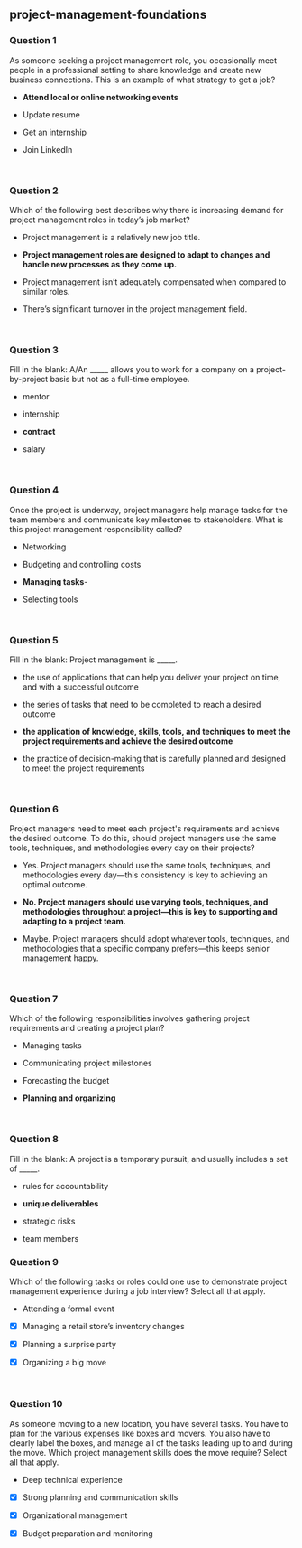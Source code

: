 ## project-management-foundations

### Question 1

As someone seeking a project management role, you occasionally meet people in a professional setting to share knowledge and create new business connections. This is an example of what strategy to get a job? 

- **Attend local or online networking events**


- Update resume


- Get an internship


- Join LinkedIn

<br>

### Question 2

Which of the following best describes why there is increasing demand for project management roles in today’s job market?

- Project management is a relatively new job title.


- **Project management roles are designed to adapt to changes and handle new processes as they come up.**


- Project management isn’t adequately compensated when compared to similar roles.


- There’s significant turnover in the project management field.

<br>

### Question 3

Fill in the blank: A/An _____ allows you to work for a company on a project-by-project basis but not as a full-time employee.


- mentor


- internship


- **contract**


- salary

<br>

### Question 4

Once the project is underway, project managers help manage tasks for the team members and communicate key milestones to stakeholders. What is this project management responsibility called?


- Networking


- Budgeting and controlling costs


- **Managing tasks**-


- Selecting tools
<br>

### Question 5

Fill in the blank: Project management is _____.


- the use of applications that can help you deliver your project on time, and with a successful outcome


- the series of tasks that need to be completed to reach a desired outcome


- **the application of knowledge, skills, tools, and techniques to meet the project requirements and achieve the desired outcome**


- the practice of decision-making that is carefully planned and designed to meet the project requirements

<br>

### Question 6

Project managers need to meet each project's requirements and achieve the desired outcome. To do this, should project managers use the same tools, techniques, and methodologies every day on their projects?

- Yes. Project managers should use the same tools, techniques, and methodologies every day—this consistency is key to achieving an optimal outcome.


- **No. Project managers should use varying tools, techniques, and methodologies throughout a project—this is key to supporting and adapting to a project team.**


- Maybe. Project managers should adopt whatever tools, techniques, and methodologies that a specific company prefers—this keeps senior management happy.

<br>

### Question 7

Which of the following responsibilities involves gathering project requirements and creating a project plan?


- Managing tasks


- Communicating project milestones


- Forecasting the budget


- **Planning and organizing**

<br>

### Question 8

Fill in the blank: A project is a temporary pursuit, and usually includes a set of _____.


- rules for accountability


- **unique deliverables**


- strategic risks


- team members

### Question 9

Which of the following tasks or roles could one use to demonstrate project management experience during a job interview? Select all that apply.

- Attending a formal event


+ [x] Managing a retail store’s inventory changes


+ [x] Planning a surprise party


+[x] Organizing a big move 

<br>

### Question 10

As someone moving to a new location, you have several tasks. You have to plan for the various expenses like boxes and movers. You also have to clearly label the boxes, and manage all of the tasks leading up to and during the move. Which project management skills does the move require? Select all that apply.

- Deep technical experience


+[x] Strong planning and communication skills

+[x] Organizational management

+[x] Budget preparation and monitoring